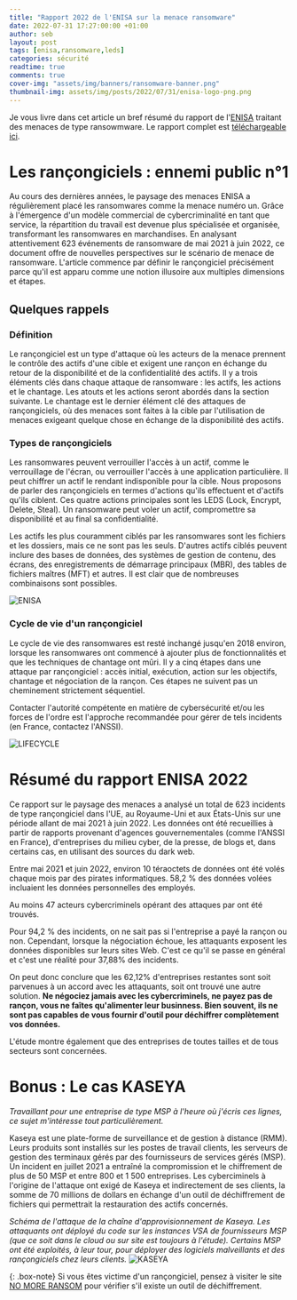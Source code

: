 ```yaml
---
title: "Rapport 2022 de l'ENISA sur la menace ransomware"
date: 2022-07-31 17:27:00:00 +01:00
author: seb
layout: post
tags: [enisa,ransomware,leds]
categories: sécurité
readtime: true
comments: true
cover-img: "assets/img/banners/ransomware-banner.png"
thumbnail-img: assets/img/posts/2022/07/31/enisa-logo-png.png
---
```


Je vous livre dans cet article un bref résumé du rapport de l'[ENISA](https://www.enisa.europa.eu/) traitant des menaces de type ransowmware. Le rapport complet est [téléchargeable ici](https://www.enisa.europa.eu/publications/enisa-threat-landscape-for-ransomware-attacks/@@download/fullReport).

# Les rançongiciels : ennemi public n°1
Au cours des dernières années, le paysage des menaces ENISA a régulièrement placé les ransomwares comme la menace numéro un. Grâce à l'émergence d'un modèle commercial de cybercriminalité en tant que service, la répartition du travail est devenue plus spécialisée et organisée, transformant les ransomwares en marchandises. En analysant attentivement 623 événements de ransomware de mai 2021 à juin 2022, ce document offre de nouvelles perspectives sur le scénario de menace de ransomware. L'article commence par définir le rançongiciel précisément parce qu'il est apparu comme une notion illusoire aux multiples dimensions et étapes.

## Quelques rappels

### Définition

Le rançongiciel est un type d'attaque où les acteurs de la menace prennent le contrôle des actifs d'une cible et exigent une rançon en échange du retour de la disponibilité et de la confidentialité des actifs. Il y a trois éléments clés dans chaque attaque de ransomware : les actifs, les actions et le chantage. Les atouts et les actions seront abordés dans la section suivante. Le chantage est le dernier élément clé des attaques de rançongiciels, où des menaces sont faites à la cible par l'utilisation de menaces exigeant quelque chose en échange de la disponibilité des actifs.

### Types de rançongiciels

Les ransomwares peuvent verrouiller l'accès à un actif, comme le verrouillage de l'écran, ou verrouiller l'accès à une application particulière. Il peut chiffrer un actif le rendant indisponible pour la cible. Nous proposons de parler des rançongiciels en termes d'actions qu'ils effectuent et d'actifs qu'ils ciblent. Ces quatre actions principales sont les LEDS (Lock, Encrypt, Delete, Steal). Un ransomware peut voler un actif, compromettre sa disponibilité et au final sa confidentialité.

Les actifs les plus couramment ciblés par les ransomwares sont les fichiers et les dossiers, mais ce ne sont pas les seuls. D'autres actifs ciblés peuvent inclure des bases de données, des systèmes de gestion de contenu, des écrans, des enregistrements de démarrage principaux (MBR), des tables de fichiers maîtres (MFT) et autres. Il est clair que de nombreuses combinaisons sont possibles.

![ENISA](/assets/img/posts/2022/07/31/enisa-ransomware-capabilities.png)

### Cycle de vie d'un rançongiciel

Le cycle de vie des ransomwares est resté inchangé jusqu'en 2018 environ, lorsque les ransomwares ont commencé à ajouter plus de fonctionnalités et que les techniques de chantage ont mûri. 
Il y a cinq étapes dans une attaque par rançongiciel : accès initial, exécution, action sur les objectifs, chantage et négociation de la rançon. Ces étapes ne suivent pas un cheminement strictement séquentiel. 

Contacter l'autorité compétente en matière de cybersécurité et/ou les forces de l'ordre est l'approche recommandée pour gérer de tels incidents (en France, contactez l'ANSSI). 

![LIFECYCLE](/assets/img/posts/2022/07/31/enisa-ransomware-lifecycle.png)

# Résumé du rapport ENISA 2022

Ce rapport sur le paysage des menaces a analysé un total de 623 incidents de type rançongiciel dans l'UE, au Royaume-Uni et aux États-Unis sur une période allant de mai 2021 à juin 2022. Les données ont été recueillies à partir de rapports provenant d'agences gouvernementales (comme l'ANSSI en France), d'entreprises du milieu cyber, de la presse, de blogs et, dans certains cas, en utilisant des sources du dark web.

Entre mai 2021 et juin 2022, environ 10 téraoctets de données ont été volés chaque mois par des pirates informatiques. 58,2 % des données volées incluaient les données personnelles des employés.

Au moins 47 acteurs cybercriminels opérant des attaques par ont été trouvés.

Pour 94,2 % des incidents, on ne sait pas si l'entreprise a payé la rançon ou non. Cependant, lorsque la négociation échoue, les attaquants exposent les données disponibles sur leurs sites Web. C'est ce qu'il se passe en général et c'est une réalité pour 37,88% des incidents.

On peut donc conclure que les 62,12% d'entreprises restantes sont soit parvenues à un accord avec les attaquants, soit ont trouvé une autre solution. **Ne négociez jamais avec les cybercriminels, ne payez pas de rançon, vous ne faîtes qu'alimenter leur businness. Bien souvent, ils ne sont pas capables de vous fournir d'outil pour déchiffrer complètement vos données.**

L'étude montre également que des entreprises de toutes tailles et de tous secteurs sont concernées.

# Bonus : Le cas KASEYA

*Travaillant pour une entreprise de type MSP à l'heure où j'écris ces lignes, ce sujet m'intéresse tout particulièrement.*

Kaseya est une plate-forme de surveillance et de gestion à distance (RMM). Leurs produits sont installés sur les postes de travail clients, les serveurs de gestion des terminaux gérés par des fournisseurs de services gérés (MSP). Un incident en juillet 2021 a entraîné la compromission et le chiffrement de plus de 50 MSP et entre 800 et 1 500 entreprises. Les cyberciminels à l'origine de l'attaque ont exigé de Kaseya et indirectement de ses clients, la somme de 70 millions de dollars en échange d'un outil de déchiffrement de fichiers qui permettrait la restauration des actifs concernés.

_Schéma de l'attaque de la chaîne d'approvisionnement de Kaseya. Les attaquants ont déployé du code sur les instances VSA de fournisseurs MSP (que ce soit dans le cloud ou sur site est toujours à l'étude).
Certains MSP ont été exploités, à leur tour, pour déployer des logiciels malveillants et des rançongiciels chez leurs clients._
![KASEYA](/assets/img/posts/2022/07/31/kaseya-schema.png)

{: .box-note} Si vous êtes victime d'un rançongiciel, pensez à visiter le site [NO MORE RANSOM](https://www.nomoreransom.org/) pour vérifier s'il existe un outil de déchiffrement.
